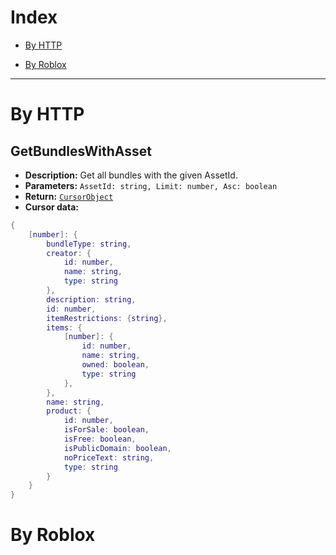 # Index

* [By HTTP](https://github.com/SOTR654/Roblox_modules/tree/main/APIsManager/APIs/CatalogAPI#by-http)

* [By Roblox](https://github.com/SOTR654/Roblox_modules/tree/main/APIsManager/APIs/CatalogAPI#by-roblox)

___
# By HTTP
## GetBundlesWithAsset
- **Description:** Get all bundles with the given AssetId.
- **Parameters:** `AssetId: string, Limit: number, Asc: boolean`
- **Return:** [`CursorObject`](https://github.com/SOTR654/Roblox_modules/tree/main/APIsManager#cursorobject)
- **Cursor data:**
````lua
{
    [number]: {
    	bundleType: string,
		creator: {
			id: number,
			name: string,
			type: string
		},
		description: string,
		id: number,
		itemRestrictions: {string},
		items: {
			[number]: {
				id: number,
				name: string,
				owned: boolean,
				type: string
			},
		},
		name: string,
		product: {
			id: number,
			isForSale: boolean,
			isFree: boolean,
			isPublicDomain: boolean,
			noPriceText: string,
			type: string
		}
	}
}
````



# By Roblox

